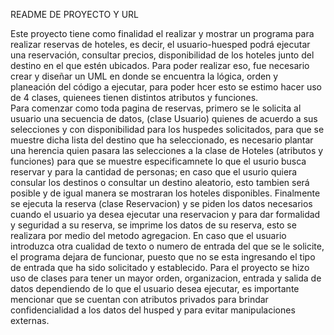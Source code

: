README DE PROYECTO Y URL

Este proyecto tiene como finalidad el realizar y mostrar un programa para realizar reservas de hoteles, es decir, el usuario-huesped podrá ejecutar una reservación, consultar precios, disponibilidad de los hoteles junto del destino en el que estén ubicados. 
Para poder realizar eso, fue necesario crear y diseñar un UML en donde se encuentra la lógica, orden y planeación del código a ejecutar, para poder hcer esto se estimo hacer uso de 4 clases, quienees tienen distintos atributos y funciones.  
Para comenzar  como toda pagina de reservas, primero se le solicita al usuario una secuencia de datos, (clase Usuario) quienes de acuerdo a sus selecciones y con disponibilidad para los huspedes solicitados, para que se muestre dicha lista del destino que ha seleccionado, es necesario plantar una herencia quien pasara las selecciones a la clase de Hoteles (atributos y funciones) para que se muestre especificamnete lo que el usurio busca reservar y para la cantidad de personas; en caso que el usurio quiera consular los destinos o consultar un destino aleatorio, esto tambien será posible y de igual manera se mostraran los hoteles disponibles. Finalmente se ejecuta la reserva (clase Reservacion) y se piden los datos necesarios cuando el usuario ya desea ejecutar una reservacion y para dar formalidad y seguridad a su reserva, se imprime los datos de su reserva, esto se realizara por medio del metodo agregacion.
En caso que el usuario introduzca otra cualidad de texto o numero de entrada del que se le solicite, el programa dejara de funcionar, puesto que no se esta ingresando el tipo de entrada que ha sido solicitado y establecido.
Para el proyecto se hizo uso de clases para tener un mayor orden, organizacion, entrada y salida de datos dependiendo de lo que el usuario desea ejecutar, es importante mencionar que se cuentan con atributos privados para brindar confidencialidad a los datos del husped y para evitar manipulaciones externas.
